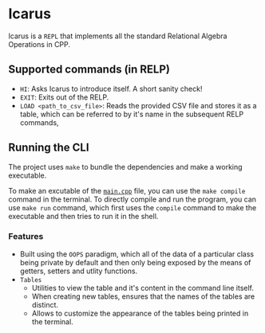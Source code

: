 # Icarus

Icarus is a `REPL` that implements all the standard Relational Algebra Operations in CPP.

## Supported commands (in RELP)

- `HI`: Asks Icarus to introduce itself. A short sanity check!
- `EXIT`: Exits out of the RELP.
- `LOAD <path_to_csv_file>`: Reads the provided CSV file and stores it as a table, which can be referred to by it's name in the subsequent RELP commands,

## Running the CLI

The project uses `make` to bundle the dependencies and make a working executable.

To make an excutable of the [`main.cpp`](./main.cpp) file, you can use the `make compile` command in the terminal. To directly compile and run the program, you can use `make run` command, which first uses the `compile` command to make the executable and then tries to run it in the shell.

### Features

- Built using the `OOPS` paradigm, which all of the data of a particular class being private by default and then only being exposed by the means of getters, setters and utlity functions.
- `Tables`
  - Utilities to view the table and it's content in the command line itself.
  - When creating new tables, ensures that the names of the tables are distinct.
  - Allows to customize the appearance of the tables being printed in the terminal.
